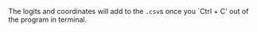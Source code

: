 The logits and coordinates will add to the `.csv`s once you `Ctrl + C' out of the program in terminal.